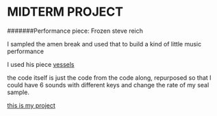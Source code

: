 # MIDTERM PROJECT


#######Performance piece: Frozen steve reich


I sampled the amen break and used that to build a kind of little music performance 

I used his piece [vessels](https://www.youtube.com/watch?v=hwYFxCnc9fg)

the code itself is just the code from the code along, repurposed so that I could have 6 sounds with different keys and change the rate of my seal sample. 

[this is my project](https://editor.p5js.org/MassimoFerragamo/full/GTiIYBTIb)